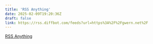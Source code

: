 ```yaml
---
title: 'RSS Anything'
date: 2025-02-09T19:20:36Z
draft: false
link: https://rss.diffbot.com/feeds?url=https%3A%2F%2Fgwern.net%2F
---
```

[RSS Anything](https://rss.diffbot.com/feeds?url=https%3A%2F%2Fgwern.net%2F)
